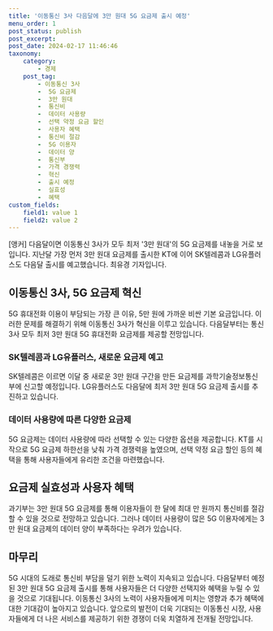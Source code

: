 ```yaml
---
title: '이동통신 3사 다음달에 3만 원대 5G 요금제 출시 예정'
menu_order: 1
post_status: publish
post_excerpt: 
post_date: 2024-02-17 11:46:46
taxonomy:
    category:
        - 경제
    post_tag:
        - 이동통신 3사
        -  5G 요금제
        -  3만 원대
        -  통신비
        -  데이터 사용량
        -  선택 약정 요금 할인
        -  사용자 혜택
        -  통신비 절감
        -  5G 이용자
        -  데이터 양
        -  통신부
        -  가격 경쟁력
        -  혁신
        -  출시 예정
        -  실효성
        -  혜택
custom_fields:
    field1: value 1
    field2: value 2
---
```


[앵커] 다음달이면 이동통신 3사가 모두 최저 '3만 원대'의 5G 요금제를 내놓을 거로 보입니다. 지난달 가장 먼저 3만 원대 요금제를 출시한 KT에 이어 SK텔레콤과 LG유플러스도 다음달 출시를 예고했습니다. 최유경 기자입니다.
## 이동통신 3사, 5G 요금제 혁신
5G 휴대전화 이용이 부담되는 가장 큰 이유, 5만 원에 가까운 비싼 기본 요금입니다. 이러한 문제를 해결하기 위해 이동통신 3사가 혁신을 이루고 있습니다. 다음달부터는 통신 3사 모두 최저 3만 원대 5G 휴대전화 요금제를 제공할 전망입니다.
### SK텔레콤과 LG유플러스, 새로운 요금제 예고
SK텔레콤은 이르면 이달 중 새로운 3만 원대 구간을 만든 요금제를 과학기술정보통신부에 신고할 예정입니다. LG유플러스도 다음달에 최저 3만 원대 5G 요금제 출시를 추진하고 있습니다.
### 데이터 사용량에 따른 다양한 요금제
5G 요금제는 데이터 사용량에 따라 선택할 수 있는 다양한 옵션을 제공합니다. KT를 시작으로 5G 요금제 하한선을 낮춰 가격 경쟁력을 높였으며, 선택 약정 요금 할인 등의 혜택을 통해 사용자들에게 유리한 조건을 마련했습니다.
## 요금제 실효성과 사용자 혜택
과기부는 3만 원대 5G 요금제를 통해 이용자들이 한 달에 최대 만 원까지 통신비를 절감할 수 있을 것으로 전망하고 있습니다. 그러나 데이터 사용량이 많은 5G 이용자에게는 3만 원대 요금제의 데이터 양이 부족하다는 우려가 있습니다.
## 마무리
5G 시대의 도래로 통신비 부담을 덜기 위한 노력이 지속되고 있습니다. 다음달부터 예정된 3만 원대 5G 요금제 출시를 통해 사용자들은 더 다양한 선택지와 혜택을 누릴 수 있을 것으로 기대됩니다. 이동통신 3사의 노력이 사용자들에게 미치는 영향과 추가 혜택에 대한 기대감이 높아지고 있습니다. 앞으로의 발전이 더욱 기대되는 이동통신 시장, 사용자들에게 더 나은 서비스를 제공하기 위한 경쟁이 더욱 치열하게 전개될 전망입니다.
